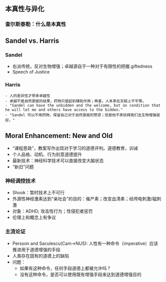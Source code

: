 ## 本真性与异化
### 查尔斯泰勒：什么是本真性
## Sandel vs. Harris
### Sandel
- 右派传统，反对生物增强；卓越源自于一种对于有限性的把握.giftedness
- Speech of Justice
### Harris
    - 人的差异性才带来卓越性
    - 卓越不是自然禀赋的结果，药物只是起到辅助作用；再者，人本来在天赋上不平等。
    - "Sandel can have the unbidden and the welcome, but on condition that he will let me and others have access to the bidden."
    - "Sandel 可以不用药物，保留自己对于自然禀赋的赞颂；但是他不来妨碍我们去生物增强就好。"
## Moral Enhancement: New and Old
- “课程思政”，教案写作出现对于学习的道德评判。道德教育，训诫
- 个人品格、动机、行为刻意道德提升
- 最新技术：神经科学技术可以直接改变大脑状态
- “新旧”问题
### 神经调控技术
- Shook：暂时技术上不可行
- 外源性神经激素达到“亲社会”的目的：催产素；改变血清素；经颅电刺激/磁刺激
- 对象：ADHD; 攻击性行为；性侵犯者惩罚
- 伦理上和概念上有争议
### 主流论证
- Persson and Saculescu(Cam->NUS): 人性有一种命令（imperative）应该推进用于道德增强的手段
- 人类存在固有的道德上的缺陷
- 问题：
    -  如果有这种命令，任何手段道德上都被允许吗？
    -  没有这种命令，是否可以使用既有增强手段来达到道德增强目的
